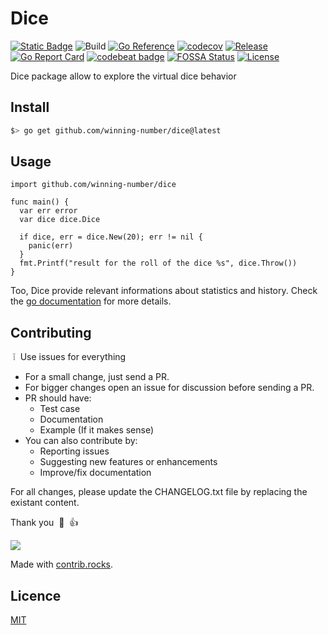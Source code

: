 # Dice

[![Static Badge](https://img.shields.io/badge/project%20use%20codesystem-green?link=https%3A%2F%2Fgithub.com%2Fgofast-pkg%2Fcodesystem)](https://github.com/gofast-pkg/codesystem)
![Build](https://github.com/winning-number/dice/actions/workflows/ci.yml/badge.svg)
[![Go Reference](https://pkg.go.dev/badge/github.com/winning-number/dice.svg)](https://pkg.go.dev/github.com/winning-number/dice)
[![codecov](https://codecov.io/gh/winning-number/dice/branch/main/graph/badge.svg?token=7TCE3QB21E)](https://codecov.io/gh/winning-number/dice)
[![Release](https://img.shields.io/github/release/winning-number/dice?style=flat-square)](https://github.com/winning-number/dice/releases)
[![Go Report Card](https://goreportcard.com/badge/github.com/winning-number/dice)](https://goreportcard.com/report/github.com/winning-number/dice)
[![codebeat badge](https://codebeat.co/badges/12a947eb-2c06-4f39-8e68-6dd316c471da)](https://codebeat.co/projects/github-com-winning-number-dice-main)
[![FOSSA Status](https://app.fossa.com/api/projects/git%2Bgithub.com%2Fwinning-number%2Fdice.svg?type=shield)](https://app.fossa.com/projects/git%2Bgithub.com%2Fwinning-number%2Fdice?ref=badge_shield)
[![License](http://img.shields.io/badge/license-mit-blue.svg?style=flat-square)](https://raw.githubusercontent.com/winning-number/dice/blob/main/LICENSE)

Dice package allow to explore the virtual dice behavior

## Install

``` bash
$> go get github.com/winning-number/dice@latest
```

## Usage

``` Golang
import github.com/winning-number/dice

func main() {
  var err error
  var dice dice.Dice

  if dice, err = dice.New(20); err != nil {
    panic(err)
  }
  fmt.Printf("result for the roll of the dice %s", dice.Throw())
}
```

Too, Dice provide relevant informations about statistics and history.
Check the [go documentation](https://pkg.go.dev/github.com/winning-number/dice) for more details.

## Contributing

&nbsp;:grey_exclamation:&nbsp; Use issues for everything

- For a small change, just send a PR.
- For bigger changes open an issue for discussion before sending a PR.
- PR should have:
  - Test case
  - Documentation
  - Example (If it makes sense)
- You can also contribute by:
  - Reporting issues
  - Suggesting new features or enhancements
  - Improve/fix documentation

For all changes, please update the CHANGELOG.txt file by replacing the existant content.

Thank you &nbsp;:pray:&nbsp;&nbsp;:+1:&nbsp;

<a href="https://github.com/winning-number/dice/graphs/contributors">
  <img src="https://contrib.rocks/image?repo=winning-number/dice" />
</a>

Made with [contrib.rocks](https://contrib.rocks).

## Licence

[MIT](https://github.com/winning-number/dice/blob/main/LICENSE)
